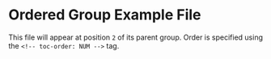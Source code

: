 <!-- toc-order: 2 -->

# Ordered Group Example File

This file will appear at position `2` of its parent group. Order is specified using the `<!-- toc-order: NUM -->` tag.